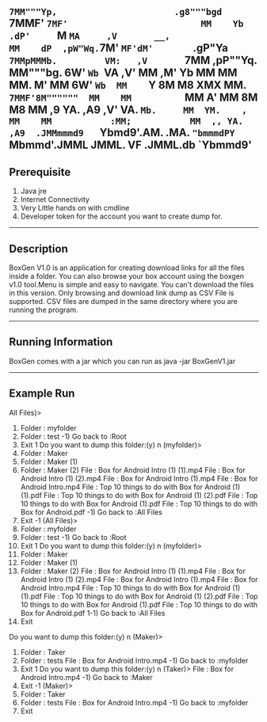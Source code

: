`7MM"""Yp,                      .g8"""bgd                          `7MMF'   `7MF'                        
  MM    Yb                    .dP'     `M                            `MA     ,V       __,                
  MM    dP  ,pW"Wq.`7M'   `MF'dM'       `   .gP"Ya `7MMpMMMb.         VM:   ,V       `7MM      ,pP""Yq.  
  MM"""bg. 6W'   `Wb `VA ,V'  MM           ,M'   Yb  MM    MM          MM.  M'         MM     6W'    `Wb 
  MM    `Y 8M     M8   XMX    MM.    `7MMF'8M""""""  MM    MM          `MM A'          MM     8M      M8 
  MM    ,9 YA.   ,A9 ,V' VA.  `Mb.     MM  YM.    ,  MM    MM           :MM;           MM  ,, YA.    ,A9 
.JMMmmmd9   `Ybmd9'.AM.   .MA.  `"bmmmdPY   `Mbmmd'.JMML  JMML.          VF          .JMML.db  `Ybmmd9'  
---------------------------------------------------------------------------------------------------------------
Prerequisite
---------------------------------------------------------------------------------------------------------------
1) Java jre
2) Internet Connectivity
3) Very Little hands on with cmdline
4) Developer token for the account you want to create dump for.

---------------------------------------------------------------------------------------------------------------
Description
---------------------------------------------------------------------------------------------------------------
BoxGen V1.0 is an application for creating download links for all the files inside a folder.
You can also browse your box account using the boxgen v1.0 tool.Menu is simple and easy to navigate.
You can't download the files in this version. Only browsing and download link dump as CSV File is supported.
CSV files are dumped in the same directory where you are running the program.

---------------------------------------------------------------------------------------------------------------
Running Information
---------------------------------------------------------------------------------------------------------------
BoxGen comes with a jar which you can run as
	java -jar BoxGenV1.jar <developer-token>

---------------------------------------------------------------------------------------------------------------
Example Run
---------------------------------------------------------------------------------------------------------------

All Files)> 
1) Folder : myfolder
2) Folder : test
-1) Go back to :Root 
0) Exit
1
Do you want to dump this folder:(y)
n
(myfolder)> 
1) Folder : Maker
2) Folder : Maker (1)
3) Folder : Maker (2)
File : Box for Android Intro (1) (1).mp4 
File : Box for Android Intro (1) (2).mp4 
File : Box for Android Intro (1).mp4 
File : Box for Android Intro.mp4 
File : Top 10 things to do with Box for Android (1) (1).pdf 
File : Top 10 things to do with Box for Android (1) (2).pdf 
File : Top 10 things to do with Box for Android (1).pdf 
File : Top 10 things to do with Box for Android.pdf 
-1) Go back to :All Files 
0) Exit
-1
(All Files)> 
1) Folder : myfolder
2) Folder : test
-1) Go back to :Root 
0) Exit
1
Do you want to dump this folder:(y)
n
(myfolder)> 
1) Folder : Maker
2) Folder : Maker (1)
3) Folder : Maker (2)
File : Box for Android Intro (1) (1).mp4 
File : Box for Android Intro (1) (2).mp4 
File : Box for Android Intro (1).mp4 
File : Box for Android Intro.mp4 
File : Top 10 things to do with Box for Android (1) (1).pdf 
File : Top 10 things to do with Box for Android (1) (2).pdf 
File : Top 10 things to do with Box for Android (1).pdf 
File : Top 10 things to do with Box for Android.pdf 
1-1) Go back to :All Files 
0) Exit

Do you want to dump this folder:(y)
n
(Maker)> 
1) Folder : Taker
2) Folder : tests
File : Box for Android Intro.mp4 
-1) Go back to :myfolder 
0) Exit
1
Do you want to dump this folder:(y)
n
(Taker)> 
File : Box for Android Intro.mp4 
-1) Go back to :Maker 
0) Exit
-1
(Maker)> 
1) Folder : Taker
2) Folder : tests
File : Box for Android Intro.mp4 
-1) Go back to :myfolder 
0) Exit
